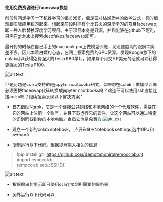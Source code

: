 **使用免费资源进行faceswap换脸**

前段时间想学习一下机器学习的相关知识，但是面对枯燥乏味的数学公式，真的很难跟实际应用练习起来。想起来前段时间有个比较火的深度学习的项目faceswap,即一种人脸替换深度学习项目。由于项目本身是开源，并且能够在github下载到，只需在github上搜索deepfakes/faceswap即可。

最开始的时候在自己手上的macbook pro上做模型训练，发现速度真的跟蜗牛爬差不多。因此本着白嫖的心态，在网上搜索免费的GPU资源。发现Google旗下的colab可以获得免费强大的Tesla K80单片，如果每个月交9.9美元的话就可以获得更强大的Tesla P100。

![alt text](https://github.com/jinleiphys/notes/blob/master/faceswap/gpu.jpeg?raw=true)

但是问题是colab支持的是jupyter nootbooks格式，如果想在colab上做模型训练必须要把faceswap代码转换成jupyter nootbooks吗？难道不可以使用ssh直接连接colab吗？继续搜索发现以下解决方案：

 - 首先借助Ngrok，它是一个连接公共网络和本地网络的一个代理软件，需要在它的网站上注册一个账号，并且下载运行它的软件，让这个网站可以通过特定的识别码找到你的本地电脑。当然它也是免费的
![alt text](https://github.com/jinleiphys/notes/blob/master/faceswap/ngrok.jpeg?raw=true)

 - 建立一个新的colab notebook， 点开Edit->Notebook settings,选中GPU和python3


 - 复制运行以下代码。根据提示输入相关的信息

> !pip install git+https://github.com/demotomohiro/remocolab.git    
> import remocolab    
> remocolab.setupSSHD()

![alt text](https://github.com/jinleiphys/notes/blob/master/faceswap/colab.jpeg?raw=true)

 - 根据输出的提示即可使用ssh连接到所需要的服务器

 - 另外运行以下代码可以
